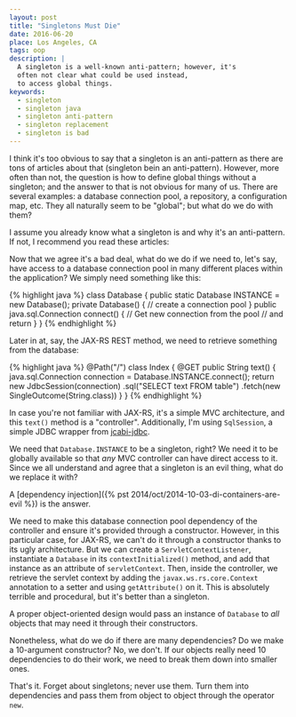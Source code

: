 ```yaml
---
layout: post
title: "Singletons Must Die"
date: 2016-06-20
place: Los Angeles, CA
tags: oop
description: |
  A singleton is a well-known anti-pattern; however, it's
  often not clear what could be used instead,
  to access global things.
keywords:
  - singleton
  - singleton java
  - singleton anti-pattern
  - singleton replacement
  - singleton is bad
---
```


I think it's too obvious to say that a singleton is an anti-pattern as
there are tons of articles about that (singleton bein an anti-pattern). However, more often than not, the question
is how to define global things without a singleton; and the answer to that is not
obvious for many of us. There are several examples: a database connection
pool, a repository, a configuration map, etc. They all naturally seem to
be "global"; but what do we do with them?

<!--more-->

I assume you already know what a singleton is and why it's an anti-pattern.
If not, I recommend you read these articles:

Now that we agree it's a bad deal, what do we do if we need to, let's say,
have access to a database connection pool in many different places within the
application? We simply need something like this:

{% highlight java %}
class Database {
  public static Database INSTANCE = new Database();
  private Database() {
    // create a connection pool
  }
  public java.sql.Connection connect() {
    // Get new connection from the pool
    // and return
  }
}
{% endhighlight %}

Later in at, say, the JAX-RS REST method, we need to retrieve something
from the database:

{% highlight java %}
@Path("/")
class Index {
  @GET
  public String text() {
    java.sql.Connection connection =
      Database.INSTANCE.connect();
    return new JdbcSession(connection)
      .sql("SELECT text FROM table")
      .fetch(new SingleOutcome(String.class))
  }
}
{% endhighlight %}

In case you're not familiar with JAX-RS, it's a simple MVC architecture,
and this `text()` method is a "controller". Additionally, I'm using `SqlSession`,
a simple JDBC wrapper from [jcabi-jdbc](http://jdbc.jcabi.com).

We need that `Database.INSTANCE` to be a singleton, right? We need it to
be globally available so that _any_ MVC controller can have direct
access to it. Since we all understand and agree that a singleton is an evil
thing, what do we replace it with?

A [dependency injection]({% pst 2014/oct/2014-10-03-di-containers-are-evil %})
is the answer.

We need to make this database connection pool dependency of the controller
and ensure it's provided through a constructor. However, in this particular
case, for JAX-RS, we can't do it through a constructor thanks to its 
ugly architecture. But we can create a `ServletContextListener`,
instantiate a `Database` in its `contextInitialized()` method,
and add that instance as an attribute of `servletContext`. Then, inside
the controller, we retrieve the servlet context by adding the 
`javax.ws.rs.core.Context` annotation to a setter and using `getAttribute()`
on it. This is absolutely terrible and procedural, but it's better
than a singleton.

A proper object-oriented design would pass an instance of `Database`
to _all_ objects that may need it through their constructors.

Nonetheless, what do we do if there are many dependencies? Do we make a 10-argument
constructor? No, we don't. If our objects really need 10 dependencies to do
their work, we need to break them down into smaller ones.

That's it. Forget about singletons; never use them. Turn them into dependencies
and pass them from object to object through the operator `new`.
